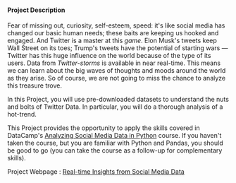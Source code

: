 <h4>Project Description</h4>
      <p>Fear of missing out, curiosity, self-esteem, speed: it's like social media has changed our basic human needs; these baits are keeping us hooked and engaged. And Twitter is a master at this <em>game</em>.  Elon Musk's tweets keep Wall Street on its toes; Trump's tweets have the potential of starting wars — Twitter has this huge influence on the world because of the type of its users. Data from <em>Twitter-storms</em> is available in near real-time. This means we can learn about the big waves of thoughts and moods around the world as they arise. So of course, we are not going to miss the chance to analyze this treasure trove.</p>

<p>In this Project, you will use pre-downloaded datasets to understand the nuts and bolts of Twitter Data. In particular, you will do a thorough analysis of a hot-trend.</p>

<p>This Project provides the opportunity to apply the skills covered in DataCamp's <a href="https://www.datacamp.com/courses/analyzing-social-media-data-in-python">Analyzing Social Media Data in Python</a> course. If you haven't taken the course, but you are familiar with Python and Pandas, you should be good to go (you can take the course as a follow-up for complementary skills). </p>


Project Webpage : <a href="https://learn.datacamp.com/projects/760">Real-time Insights from Social Media Data </a>
